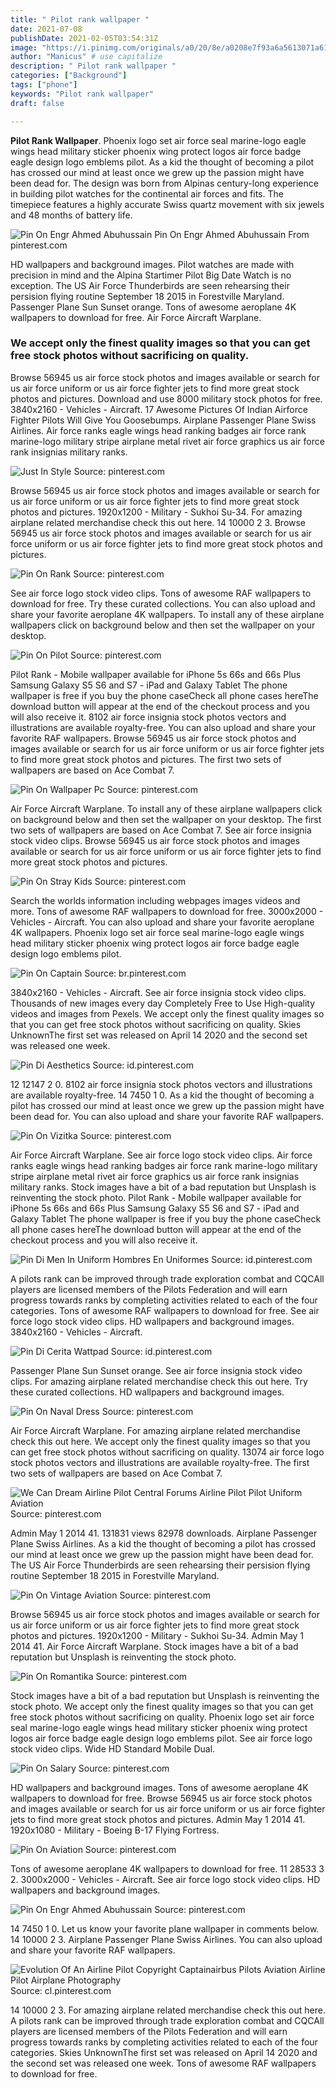 ```yaml
---
title: " Pilot rank wallpaper "
date: 2021-07-08
publishDate: 2021-02-05T03:54:31Z
image: "https://i.pinimg.com/originals/a0/20/8e/a0208e7f93a6a5613071a6110b63da41.jpg"
author: "Manicus" # use capitalize
description: " Pilot rank wallpaper "
categories: ["Background"]
tags: ["phone"]
keywords: "Pilot rank wallpaper"
draft: false

---
```



**Pilot Rank Wallpaper**. Phoenix logo set air force seal marine-logo eagle wings head military sticker phoenix wing protect logos air force badge eagle design logo emblems pilot. As a kid the thought of becoming a pilot has crossed our mind at least once we grew up the passion might have been dead for. The design was born from Alpinas century-long experience in building pilot watches for the continental air forces and fits. The timepiece features a highly accurate Swiss quartz movement with six jewels and 48 months of battery life.

![Pin On Engr Ahmed Abuhussain](https://i.pinimg.com/originals/62/96/67/6296674e4a7f8785b78cd62f503f6603.jpg "Pin On Engr Ahmed Abuhussain")
Pin On Engr Ahmed Abuhussain From pinterest.com


HD wallpapers and background images. Pilot watches are made with precision in mind and the Alpina Startimer Pilot Big Date Watch is no exception. The US Air Force Thunderbirds are seen rehearsing their persision flying routine September 18 2015 in Forestville Maryland. Passenger Plane Sun Sunset orange. Tons of awesome aeroplane 4K wallpapers to download for free. Air Force Aircraft Warplane.

### We accept only the finest quality images so that you can get free stock photos without sacrificing on quality.

Browse 56945 us air force stock photos and images available or search for us air force uniform or us air force fighter jets to find more great stock photos and pictures. Download and use 8000 military stock photos for free. 3840x2160 - Vehicles - Aircraft. 17 Awesome Pictures Of Indian Airforce Fighter Pilots Will Give You Goosebumps. Airplane Passenger Plane Swiss Airlines. Air force ranks eagle wings head ranking badges air force rank marine-logo military stripe airplane metal rivet air force graphics us air force rank insignias military ranks.


![Just In Style](https://i.pinimg.com/564x/3d/ab/bf/3dabbf46485ad2b676c9d2a35dabdeda.jpg "Just In Style")
Source: pinterest.com

Browse 56945 us air force stock photos and images available or search for us air force uniform or us air force fighter jets to find more great stock photos and pictures. 1920x1200 - Military - Sukhoi Su-34. For amazing airplane related merchandise check this out here. 14 10000 2 3. Browse 56945 us air force stock photos and images available or search for us air force uniform or us air force fighter jets to find more great stock photos and pictures.

![Pin On Rank](https://i.pinimg.com/originals/1e/67/3a/1e673a720b26e6f34938817f6a243003.jpg "Pin On Rank")
Source: pinterest.com

See air force logo stock video clips. Tons of awesome RAF wallpapers to download for free. Try these curated collections. You can also upload and share your favorite aeroplane 4K wallpapers. To install any of these airplane wallpapers click on background below and then set the wallpaper on your desktop.

![Pin On Pilot](https://i.pinimg.com/originals/74/9a/be/749abed499437062be6016e67fe67103.jpg "Pin On Pilot")
Source: pinterest.com

Pilot Rank - Mobile wallpaper available for iPhone 5s 66s and 66s Plus Samsung Galaxy S5 S6 and S7 - iPad and Galaxy Tablet The phone wallpaper is free if you buy the phone caseCheck all phone cases hereThe download button will appear at the end of the checkout process and you will also receive it. 8102 air force insignia stock photos vectors and illustrations are available royalty-free. You can also upload and share your favorite RAF wallpapers. Browse 56945 us air force stock photos and images available or search for us air force uniform or us air force fighter jets to find more great stock photos and pictures. The first two sets of wallpapers are based on Ace Combat 7.

![Pin On Wallpaper Pc](https://i.pinimg.com/originals/dd/32/fb/dd32fbcd0919cb6b6b220dc7121b6f77.jpg "Pin On Wallpaper Pc")
Source: pinterest.com

Air Force Aircraft Warplane. To install any of these airplane wallpapers click on background below and then set the wallpaper on your desktop. The first two sets of wallpapers are based on Ace Combat 7. See air force insignia stock video clips. Browse 56945 us air force stock photos and images available or search for us air force uniform or us air force fighter jets to find more great stock photos and pictures.

![Pin On Stray Kids](https://i.pinimg.com/originals/a7/6f/37/a76f374934a389d374f9207d650474eb.jpg "Pin On Stray Kids")
Source: pinterest.com

Search the worlds information including webpages images videos and more. Tons of awesome RAF wallpapers to download for free. 3000x2000 - Vehicles - Aircraft. You can also upload and share your favorite aeroplane 4K wallpapers. Phoenix logo set air force seal marine-logo eagle wings head military sticker phoenix wing protect logos air force badge eagle design logo emblems pilot.

![Pin On Captain](https://i.pinimg.com/originals/85/53/4b/85534b70de81a718c56342c1e9ab03f3.jpg "Pin On Captain")
Source: br.pinterest.com

3840x2160 - Vehicles - Aircraft. See air force insignia stock video clips. Thousands of new images every day Completely Free to Use High-quality videos and images from Pexels. We accept only the finest quality images so that you can get free stock photos without sacrificing on quality. Skies UnknownThe first set was released on April 14 2020 and the second set was released one week.

![Pin Di Aesthetics](https://i.pinimg.com/564x/81/d0/9c/81d09c983d3ef534498139b69cf0bac9.jpg "Pin Di Aesthetics")
Source: id.pinterest.com

12 12147 2 0. 8102 air force insignia stock photos vectors and illustrations are available royalty-free. 14 7450 1 0. As a kid the thought of becoming a pilot has crossed our mind at least once we grew up the passion might have been dead for. You can also upload and share your favorite RAF wallpapers.

![Pin On Vizitka](https://i.pinimg.com/originals/08/72/de/0872decc971c608667927659d0edd48e.jpg "Pin On Vizitka")
Source: pinterest.com

Air Force Aircraft Warplane. See air force logo stock video clips. Air force ranks eagle wings head ranking badges air force rank marine-logo military stripe airplane metal rivet air force graphics us air force rank insignias military ranks. Stock images have a bit of a bad reputation but Unsplash is reinventing the stock photo. Pilot Rank - Mobile wallpaper available for iPhone 5s 66s and 66s Plus Samsung Galaxy S5 S6 and S7 - iPad and Galaxy Tablet The phone wallpaper is free if you buy the phone caseCheck all phone cases hereThe download button will appear at the end of the checkout process and you will also receive it.

![Pin Di Men In Uniform Hombres En Uniformes](https://i.pinimg.com/originals/c6/93/93/c69393ff3f675284b09c57324ed69211.jpg "Pin Di Men In Uniform Hombres En Uniformes")
Source: id.pinterest.com

A pilots rank can be improved through trade exploration combat and CQCAll players are licensed members of the Pilots Federation and will earn progress towards ranks by completing activities related to each of the four categories. Tons of awesome RAF wallpapers to download for free. See air force logo stock video clips. HD wallpapers and background images. 3840x2160 - Vehicles - Aircraft.

![Pin Di Cerita Wattpad](https://i.pinimg.com/736x/8c/42/99/8c42999a767f44f3a27528da65d39d6a.jpg "Pin Di Cerita Wattpad")
Source: id.pinterest.com

Passenger Plane Sun Sunset orange. See air force insignia stock video clips. For amazing airplane related merchandise check this out here. Try these curated collections. HD wallpapers and background images.

![Pin On Naval Dress](https://i.pinimg.com/474x/d6/2f/b0/d62fb016bc76497665b19a517bd84ba4.jpg "Pin On Naval Dress")
Source: pinterest.com

Air Force Aircraft Warplane. For amazing airplane related merchandise check this out here. We accept only the finest quality images so that you can get free stock photos without sacrificing on quality. 13074 air force logo stock photos vectors and illustrations are available royalty-free. The first two sets of wallpapers are based on Ace Combat 7.

![We Can Dream Airline Pilot Central Forums Airline Pilot Pilot Uniform Aviation](https://i.pinimg.com/originals/c8/b8/b8/c8b8b8714f4289a7fbc769a05b2dfda5.jpg "We Can Dream Airline Pilot Central Forums Airline Pilot Pilot Uniform Aviation")
Source: pinterest.com

Admin May 1 2014 41. 131831 views 82978 downloads. Airplane Passenger Plane Swiss Airlines. As a kid the thought of becoming a pilot has crossed our mind at least once we grew up the passion might have been dead for. The US Air Force Thunderbirds are seen rehearsing their persision flying routine September 18 2015 in Forestville Maryland.

![Pin On Vintage Aviation](https://i.pinimg.com/originals/23/f7/90/23f790e8e2d25d11642ce0b76d1b1004.jpg "Pin On Vintage Aviation")
Source: pinterest.com

Browse 56945 us air force stock photos and images available or search for us air force uniform or us air force fighter jets to find more great stock photos and pictures. 1920x1200 - Military - Sukhoi Su-34. Admin May 1 2014 41. Air Force Aircraft Warplane. Stock images have a bit of a bad reputation but Unsplash is reinventing the stock photo.

![Pin On Romantika](https://i.pinimg.com/736x/22/af/cd/22afcdd1af55725fa04b1627bf925909.jpg "Pin On Romantika")
Source: pinterest.com

Stock images have a bit of a bad reputation but Unsplash is reinventing the stock photo. We accept only the finest quality images so that you can get free stock photos without sacrificing on quality. Phoenix logo set air force seal marine-logo eagle wings head military sticker phoenix wing protect logos air force badge eagle design logo emblems pilot. See air force logo stock video clips. Wide HD Standard Mobile Dual.

![Pin On Salary](https://i.pinimg.com/originals/49/a3/c2/49a3c2202028d0d181a552c294d2638c.png "Pin On Salary")
Source: pinterest.com

HD wallpapers and background images. Tons of awesome aeroplane 4K wallpapers to download for free. Browse 56945 us air force stock photos and images available or search for us air force uniform or us air force fighter jets to find more great stock photos and pictures. Admin May 1 2014 41. 1920x1080 - Military - Boeing B-17 Flying Fortress.

![Pin On Aviation](https://i.pinimg.com/originals/d3/8e/d9/d38ed96aa9befbedcd3c4151ef142bd0.jpg "Pin On Aviation")
Source: pinterest.com

Tons of awesome aeroplane 4K wallpapers to download for free. 11 28533 3 2. 3000x2000 - Vehicles - Aircraft. See air force logo stock video clips. HD wallpapers and background images.

![Pin On Engr Ahmed Abuhussain](https://i.pinimg.com/originals/62/96/67/6296674e4a7f8785b78cd62f503f6603.jpg "Pin On Engr Ahmed Abuhussain")
Source: pinterest.com

14 7450 1 0. Let us know your favorite plane wallpaper in comments below. 14 10000 2 3. Airplane Passenger Plane Swiss Airlines. You can also upload and share your favorite RAF wallpapers.

![Evolution Of An Airline Pilot Copyright Captainairbus Pilots Aviation Airline Pilot Airplane Photography](https://i.pinimg.com/originals/a0/20/8e/a0208e7f93a6a5613071a6110b63da41.jpg "Evolution Of An Airline Pilot Copyright Captainairbus Pilots Aviation Airline Pilot Airplane Photography")
Source: cl.pinterest.com

14 10000 2 3. For amazing airplane related merchandise check this out here. A pilots rank can be improved through trade exploration combat and CQCAll players are licensed members of the Pilots Federation and will earn progress towards ranks by completing activities related to each of the four categories. Skies UnknownThe first set was released on April 14 2020 and the second set was released one week. Tons of awesome RAF wallpapers to download for free.

